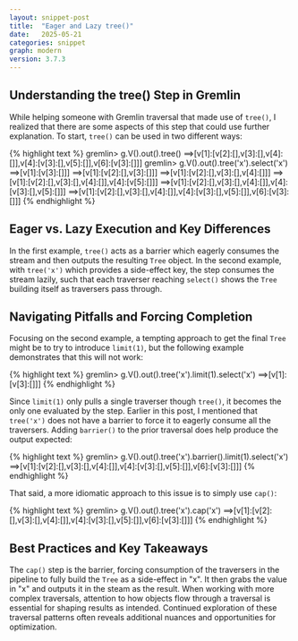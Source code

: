 ```yaml
---
layout: snippet-post
title:  "Eager and Lazy tree()"
date:   2025-05-21
categories: snippet
graph: modern
version: 3.7.3
---
```


## Understanding the tree() Step in Gremlin

While helping someone with Gremlin traversal that made use of `tree()`, I realized that there are some aspects of this step that could use further explanation. To start, `tree()` can be used in two different ways: 

{% highlight text %}
gremlin> g.V().out().tree()
==>[v[1]:[v[2]:[],v[3]:[],v[4]:[]],v[4]:[v[3]:[],v[5]:[]],v[6]:[v[3]:[]]]
gremlin> g.V().out().tree('x').select('x')
==>[v[1]:[v[3]:[]]]
==>[v[1]:[v[2]:[],v[3]:[]]]
==>[v[1]:[v[2]:[],v[3]:[],v[4]:[]]]
==>[v[1]:[v[2]:[],v[3]:[],v[4]:[]],v[4]:[v[5]:[]]]
==>[v[1]:[v[2]:[],v[3]:[],v[4]:[]],v[4]:[v[3]:[],v[5]:[]]]
==>[v[1]:[v[2]:[],v[3]:[],v[4]:[]],v[4]:[v[3]:[],v[5]:[]],v[6]:[v[3]:[]]]
{% endhighlight %}

## Eager vs. Lazy Execution and Key Differences

In the first example, `tree()` acts as a barrier which eagerly consumes the stream and then outputs the resulting `Tree` object. In the second example, with `tree('x')` which provides a side-effect key, the step consumes the stream lazily, such that each traverser reaching `select()` shows the `Tree` building itself as traversers pass through. 

## Navigating Pitfalls and Forcing Completion

Focusing on the second example, a tempting approach to get the final `Tree` might be to try to introduce `limit(1)`, but the following example demonstrates that this will not work:

{% highlight text %}
gremlin> g.V().out().tree('x').limit(1).select('x')
==>[v[1]:[v[3]:[]]]
{% endhighlight %}

Since `limit(1)` only pulls a single traverser though `tree()`, it becomes the only one evaluated by the step. Earlier in this post, I mentioned that `tree('x')` does not have a barrier to force it to eagerly consume all the traversers. Adding `barrier()` to the prior traversal does help produce the output expected:

{% highlight text %}
gremlin> g.V().out().tree('x').barrier().limit(1).select('x')
==>[v[1]:[v[2]:[],v[3]:[],v[4]:[]],v[4]:[v[3]:[],v[5]:[]],v[6]:[v[3]:[]]]
{% endhighlight %}

That said, a more idiomatic approach to this issue is to simply use `cap()`:

{% highlight text %}
gremlin> g.V().out().tree('x').cap('x')
==>[v[1]:[v[2]:[],v[3]:[],v[4]:[]],v[4]:[v[3]:[],v[5]:[]],v[6]:[v[3]:[]]]
{% endhighlight %}

## Best Practices and Key Takeaways

The `cap()` step is the barrier, forcing consumption of the traversers in the pipeline to fully build the `Tree` as a side-effect in "x". It then grabs the value in "x" and outputs it in the steam as the result. When working with more complex traversals, attention to how objects flow through a traversal is essential for shaping results as intended. Continued exploration of these traversal patterns often reveals additional nuances and opportunities for optimization.

